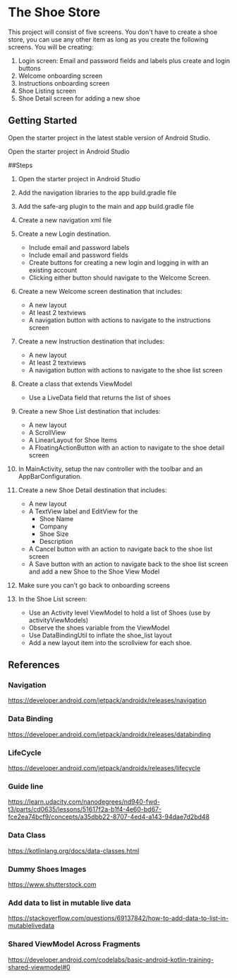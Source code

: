 # The Shoe Store

This project will consist of five screens. You don't have to create a shoe store, you can use any other item as long as you create the following screens. You will be creating:

1. Login screen: Email and password fields and labels plus create and login buttons
2. Welcome onboarding screen
3. Instructions onboarding screen
4. Shoe Listing screen
5. Shoe Detail screen for adding a new shoe

## Getting Started

Open the starter project in the latest stable version of Android Studio.

Open the starter project in Android Studio

##Steps

1. Open the starter project in Android Studio

2. Add the navigation libraries to the app build.gradle file

3. Add the safe-arg plugin to the main and app build.gradle file

4. Create a new navigation xml file

5. Create a new Login destination.

   * Include email and password labels 

   - Include email and password fields
   - Create buttons for creating a new login and logging in with an existing account
   - Clicking either button should navigate to the Welcome Screen.

6. Create a new Welcome screen destination that includes:

   * A new layout
   * At least 2 textviews
   * A navigation button with actions to navigate to the instructions screen

7. Create a new Instruction destination that includes:

   * A new layout
   * At least 2 textviews
   * A navigation button with actions to navigate to the shoe list screen

8. Create a class that extends ViewModel

   *  Use a LiveData field that returns the list of shoes

9. Create a new Shoe List destination that includes:

   * A new layout
   * A ScrollView
   * A LinearLayout for Shoe Items
   * A FloatingActionButton with an action to navigate to the shoe detail screen

10. In MainActivity, setup the nav controller with the toolbar and an AppBarConfiguration.

11. Create a new Shoe Detail destination that includes:

    * A new layout
    * A TextView label and EditView for the
      * Shoe Name
      * Company
      * Shoe Size
      * Description
    * A Cancel button with an action to navigate back to the shoe list screen
    * A Save button with an action to navigate back to the shoe list screen and add a new Shoe to the Shoe View Model

12. Make sure you can’t go back to onboarding screens

13. In the Shoe List screen:

    * Use an Activity level ViewModel to hold a list of Shoes (use by activityViewModels)
    * Observe the shoes variable from the ViewModel
    * Use DataBindingUtil to inflate the shoe_list layout
    * Add a new layout item into the scrollview for each shoe.
## References
### Navigation
https://developer.android.com/jetpack/androidx/releases/navigation

### Data Binding
https://developer.android.com/jetpack/androidx/releases/databinding

### LifeCycle
https://developer.android.com/jetpack/androidx/releases/lifecycle

### Guide line
https://learn.udacity.com/nanodegrees/nd940-fwd-t3/parts/cd0635/lessons/51617f2a-b1f4-4e60-bd67-fce2ea74bcf9/concepts/a35dbb22-8707-4ed4-a143-94dae7d2bd48

### Data Class
https://kotlinlang.org/docs/data-classes.html

### Dummy Shoes Images
https://www.shutterstock.com

### Add data to list in mutable live data
https://stackoverflow.com/questions/69137842/how-to-add-data-to-list-in-mutablelivedata

### Shared ViewModel Across Fragments
https://developer.android.com/codelabs/basic-android-kotlin-training-shared-viewmodel#0
    